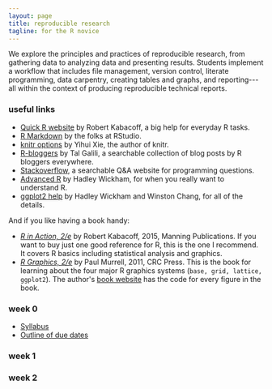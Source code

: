 ```yaml
---
layout: page
title: reproducible research
tagline: for the R novice
---
```


We explore the principles and practices of reproducible research, from gathering data to analyzing data and presenting results. Students implement a  workflow that includes file management, version control, literate programming, data carpentry, creating tables and graphs, and reporting---all within the context of producing reproducible technical reports.

### useful links 

- [Quick R website](http://www.statmethods.net/) by Robert Kabacoff, a big help for everyday R tasks. 
- [R Markdown](http://rmarkdown.rstudio.com/) by the folks at RStudio. 
- [knitr options](http://yihui.name/knitr/options/) by Yihui Xie, the author of knitr. 
- [R-bloggers](https://www.r-bloggers.com/) by Tal Galili, a searchable collection of blog posts by R bloggers everywhere. 
- [Stackoverflow](http://stackoverflow.com/questions/tagged/r), a searchable Q&A website for programming questions. 
- [Advanced R](http://adv-r.had.co.nz/) by Hadley Wickham, for when you really want to understand R. 
- [ggplot2 help](http://docs.ggplot2.org/current/index.html) by Hadley Wickham and Winston Chang, for all of the details. 

And if you like having a book handy:   

- [*R in Action, 2/e*](https://www.manning.com/books/r-in-action-second-edition) by Robert Kabacoff, 2015, Manning Publications. If you want to buy just one good reference for R, this is the one I recommend. It covers R basics including statistical analysis and graphics. 
- [*R Graphics, 2/e*](https://www.crcpress.com/R-Graphics-Second-Edition/Murrell/p/book/9781439831762) by Paul Murrell, 2011, CRC Press. This is the book for learning about the four major R graphics systems (`base, grid, lattice, ggplot2`).  The author's [book website](https://www.stat.auckland.ac.nz/~paul/RG2e/) has the code for every figure in the book. 




### week 0 

- [Syllabus](pages/cm001_syllabus.html) 
- [Outline of due dates](pages/cm002_deadlines.html)


### week 1


### week 2 



